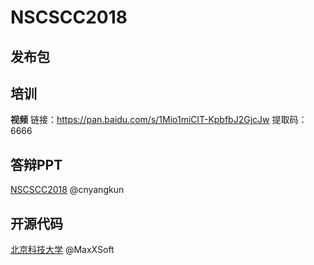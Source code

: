 # NSCSCC2018

## 发布包

## 培训

**视频** 链接：https://pan.baidu.com/s/1Mio1miClT-KpbfbJ2GjcJw  提取码：6666

## 答辩PPT

[NSCSCC2018](https://github.com/cnyangkun/nscscc2018/tree/master/PPT) @cnyangkun


## 开源代码

[北京科技大学](https://github.com/MaxXSoft/Uranus)  @MaxXSoft
